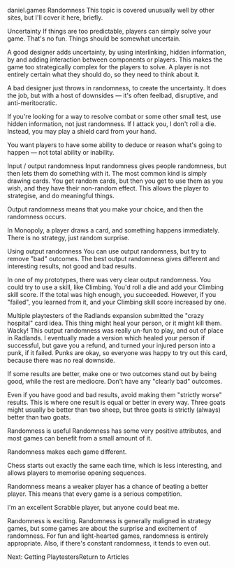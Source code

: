 daniel.games
Randomness
This topic is covered unusually well by other sites, but I'll cover it here, briefly.

Uncertainty
If things are too predictable, players can simply solve your game. That's no fun. Things should be somewhat uncertain.

A good designer adds uncertainty, by using interlinking, hidden information, by and adding interaction between components or players. This makes the game too strategically complex for the players to solve. A player is not entirely certain what they should do, so they need to think about it.

A bad designer just throws in randomness, to create the uncertainty. It does the job, but with a host of downsides — it's often feelbad, disruptive, and anti-meritocratic.

If you're looking for a way to resolve combat or some other small test, use hidden information, not just randomness. If I attack you, I don't roll a die. Instead, you may play a shield card from your hand.

You want players to have some ability to deduce or reason what's going to happen — not total ability or inability.

Input / output randomness
Input randomness gives people randomness, but then lets them do something with it. The most common kind is simply drawing cards. You get random cards, but then you get to use them as you wish, and they have their non-random effect. This allows the player to strategise, and do meaningful things.

Output randomness means that you make your choice, and then the randomness occurs.

In Monopoly, a player draws a card, and something happens immediately. There is no strategy, just random surprise.

Using output randomness
You can use output randomness, but try to remove "bad" outcomes. The best output randomness gives different and interesting results, not good and bad results.

In one of my prototypes, there was very clear output randomness. You could try to use a skill, like Climbing. You'd roll a die and add your Climbing skill score. If the total was high enough, you succeeded. However, if you "failed", you learned from it, and your Climbing skill score increased by one.

Multiple playtesters of the Radlands expansion submitted the "crazy hospital" card idea. This thing might heal your person, or it might kill them. Wacky! This output randomness was really un-fun to play, and out of place in Radlands. I eventually made a version which healed your person if successful, but gave you a refund, and turned your injured person into a punk, if it failed. Punks are okay, so everyone was happy to try out this card, because there was no real downside.

If some results are better, make one or two outcomes stand out by being good, while the rest are mediocre. Don't have any "clearly bad" outcomes.

Even if you have good and bad results, avoid making them "strictly worse" results. This is where one result is equal or better in every way. Three goats might usually be better than two sheep, but three goats is strictly (always) better than two goats.

Randomness is useful
Randomness has some very positive attributes, and most games can benefit from a small amount of it.

Randomness makes each game different.

Chess starts out exactly the same each time, which is less interesting, and allows players to memorise opening sequences.

Randomness means a weaker player has a chance of beating a better player. This means that every game is a serious competition.

I'm an excellent Scrabble player, but anyone could beat me.

Randomness is exciting. Randomness is generally maligned in strategy games, but some games are about the surprise and excitement of randomness. For fun and light-hearted games, randomness is entirely appropriate. Also, if there's constant randomness, it tends to even out.

Next: Getting PlaytestersReturn to Articles